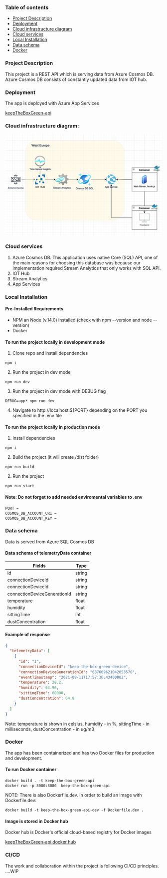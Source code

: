 ### Table of contents

- [Project Description](#project-description)
- [Deployment](#deployment)
- [Cloud infrastructure diagram](#cloud-infrastructure-diagram)
- [Cloud services](#cloud-services)
- [Local Installation](local-installation)
- [Data schema](#data-schema)
- [Docker](#docker)

### Project Description

This project is a REST API which is serving data from Azure Cosmos DB. Azure Cosmos DB consists of constantly updated data from IOT hub.

### Deployment

The app is deployed with Azure App Services

[keepTheBoxGreen-api](https://keeptheboxgreen-api.azurewebsites.net/)

### Cloud infrastructure diagram:

![diagram](assets/schema.png)

### Cloud services

1. Azure Cosmos DB. This application uses native Core (SQL) API, one of the main reasons for choosing this database was because our implementation required Stream Analytics that only works with SQL API.
2. IOT Hub
3. Stream Analytics
4. App Services

### Local Installation

#### Pre-Installed Requirements

- NPM an Node (v.14.0) installed (check with npm --version and node --version)
- Docker

#### To run the project locally in development mode

1. Clone repo and install dependencies

```
npm i
```

2. Run the project in dev mode

```
npm run dev
```

3. Run the project in dev mode with DEBUG flag

```
DEBUG=app* npm run dev
```

4. Navigate to http://localhost:${PORT} depending on the PORT you specified in the .env file

#### To run the project locally in production mode

1. Install dependencies

```
npm i
```

2. Build the project (it will create /dist folder)

```
npm run build
```

2. Run the project

```
npm run start
```

#### Note: Do not forget to add needed enviromental variables to .env

```
PORT =
COSMOS_DB_ACCOUNT_URI =
COSMOS_DB_ACCOUNT_KEY =
```

### Data schema

Data is served from Azure SQL Cosmos DB

#### Data schema of telemetryData container

| Fields                       | Type   |
| ---------------------------- | ------ |
| id                           | string |
| connectionDeviceId           | string |
| connectionDeviceId           | string |
| connectionDeviceGenerationId | string |
| temperature                  | float  |
| humidity                     | float  |
| sittingTime                  | int    |
| dustConcentration            | float  |

#### Example of response

```json
{
  "telemetryData": [
    {
      "id": "1",
      "connectionDeviceId": "keep-the-box-green-device",
      "connectionDeviceGenerationId": "637669621042053570",
      "eventTimestamp": "2021-09-11T17:57:36.4340000Z",
      "temperature": 28.2,
      "humidity": 64.96,
      "sittingTime": 60000,
      "dustConcentration": 64.8
    }
  ]
}
```

Note: temperature is shown in celsius, humidity - in %, sittingTime - in milliseconds, dustConcentration - in ug/m3

### Docker

The app has been containerized and has two Docker files for production and development.

#### To run Docker container

```
docker build . -t keep-the-box-green-api
docker run -p 8080:8080  keep-the-box-green-api
```

NOTE: There is also Dockerfile.dev. In order to build an image with Dockerfile.dev:

```
docker build -t keep-the-box-green-api-dev -f Dockerfile.dev .
```

#### Image is stored in Docker hub

Docker hub is Docker's official cloud-based registry for Docker images

[keepTheBoxGreen-api docker hub](https://hub.docker.com/repository/docker/irinabaeva/keeptheboxgreen-api-docker)

### CI/CD

The work and collaboration within the project is following CI/CD principles.
....WIP
